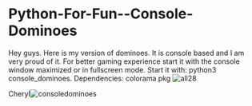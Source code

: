 # Python-For-Fun--Console-Dominoes

Hey guys. Here is my version of dominoes. It is console based and I am very proud of it. For better gaming experience start it with the console 
window maximized or in fullscreen mode.
Start it with:
python3 console_dominoes.
Dependencies: colorama pkg
![all28](https://user-images.githubusercontent.com/102440475/184241008-6c4cda14-a395-4850-8ccb-5a7f81eeb4ba.png)


Cheryl![consoledominoes](https://user-images.githubusercontent.com/102440475/183269297-d3d10313-a27a-446b-821d-ea8322834410.png)
